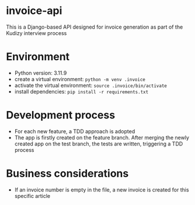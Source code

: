 # invoice-api

This is a Django-based API designed for invoice generation as part of the Kudizy interview process

# Environment

- Python version: 3.11.9
- create a virtual environment: `python -m venv .invoice`
- activate the virtual environment: `source .invoice/bin/activate`
- install dependencies: `pip install -r requirements.txt`

# Development process

- For each new feature, a TDD approach is adopted
- The app is firstly created on the feature branch. After merging the newly created app on the test branch, the tests are written, triggering a TDD process

# Business considerations

- If an invoice number is empty in the file, a new invoice is created for this specific article
